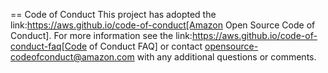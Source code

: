 == Code of Conduct
This project has adopted the link:https://aws.github.io/code-of-conduct[Amazon Open Source Code of Conduct].
For more information see the link:https://aws.github.io/code-of-conduct-faq[Code of Conduct FAQ] or contact
opensource-codeofconduct@amazon.com with any additional questions or comments.